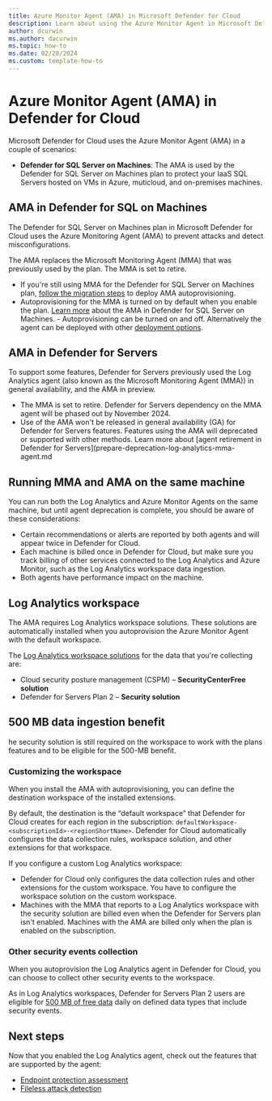 ```yaml
---
title: Azure Monitor Agent (AMA) in Microsoft Defender for Cloud
description: Learn about using the Azure Monitor Agent in Microsoft Defender for Cloud
author: dcurwin
ms.author: dacurwin
ms.topic: how-to
ms.date: 02/28/2024
ms.custom: template-how-to
---
```


# Azure Monitor Agent (AMA) in Defender for Cloud


Microsoft Defender for Cloud uses the Azure Monitor Agent (AMA) in a couple of scenarios:

- **Defender for SQL Server on Machines**: The AMA is used by the Defender for SQL Server on Machines plan to protect your IaaS SQL Servers hosted on VMs in Azure, muticloud, and on-premises machines.


## AMA in Defender for SQL on Machines

The Defender for SQL Server on Machines plan in Microsoft Defender for Cloud uses the Azure Monitoring Agent (AMA) to prevent attacks and detect misconfigurations.

The AMA replaces the Microsoft Monitoring Agent (MMA) that was previously used by the plan. The MMA is set to retire.

- If you're still using MMA for the Defender for SQL Server on Machines plan, [follow the migration steps](defender-for-sql-autoprovisioning.md) to deploy AMA autoprovisioning.
- Autoprovisioning for the MMA is turned on by default when you enable the plan. [Learn more](defender-for-sql-on-machines-overview.md) about the AMA in Defender for SQL Server on Machines. - Autoprovisioning can be turned on and off. Alternatively the agent can be deployed with other [deployment options](/azure/azure-monitor/vm/monitor-virtual-machine-agent).


## AMA in Defender for Servers

To support some features, Defender for Servers previously used the Log Analytics agent (also known as the Microsoft Monitoring Agent (MMA)) in general availability, and the AMA in preview.

- The MMA is set to retire.  Defender for Servers dependency on the MMA agent will be phased out by November 2024.
- Use of the AMA won't be released in general availability (GA) for Defender for Servers features. Features using the AMA will deprecated or supported with other methods. 
Learn more about [agent retirement in Defender for Servers](prepare-deprecation-log-analytics-mma-agent.md


## Running MMA and AMA on the same machine

You can run both the Log Analytics and Azure Monitor Agents on the same machine, but until agent deprecation is complete, you should be aware of these considerations:

- Certain recommendations or alerts are reported by both agents and will appear twice in Defender for Cloud.
- Each machine is billed once in Defender for Cloud, but make sure you track billing of other services connected to the Log Analytics and Azure Monitor, such as the Log Analytics workspace data ingestion.
- Both agents have performance impact on the machine.

## Log Analytics workspace

The AMA requires Log Analytics workspace solutions. These solutions are automatically installed when you autoprovision the Azure Monitor Agent with the default workspace.

The [Log Analytics workspace solutions](/previous-versions/azure/azure-monitor/insights/solutions) for the data that you're collecting are:

- Cloud security posture management (CSPM) – **SecurityCenterFree solution**
- Defender for Servers Plan 2 – **Security solution**


## 500 MB data ingestion benefit

he security solution is still required on the workspace to work with the plans features and to be eligible for the 500-MB benefit.

### Customizing the workspace

When you install the AMA with autoprovisioning, you can define the destination workspace of the installed extensions.

By default, the destination is the “default workspace” that Defender for Cloud creates for each region in the subscription: `defaultWorkspace-<subscriptionId>-<regionShortName>`. Defender for Cloud automatically configures the data collection rules, workspace solution, and other extensions for that workspace.

If you configure a custom Log Analytics workspace:

- Defender for Cloud only configures the data collection rules and other extensions for the custom workspace. You have to configure the workspace solution on the custom workspace.
- Machines with the MMA that reports to a Log Analytics workspace with the security solution are billed even when the Defender for Servers plan isn't enabled. Machines with the AMA are billed only when the plan is enabled on the subscription. 






### Other security events collection

When you autoprovision the Log Analytics agent in Defender for Cloud, you can choose to collect other security events to the workspace.

As in Log Analytics workspaces, Defender for Servers Plan 2 users are eligible for [500 MB of free data](faq-defender-for-servers.yml) daily on defined data types that include security events.

## Next steps

Now that you enabled the Log Analytics agent, check out the features that are supported by the agent:

- [Endpoint protection assessment](endpoint-protection-recommendations-technical.md)
- [Fileless attack detection](defender-for-servers-introduction.md#plan-features)

